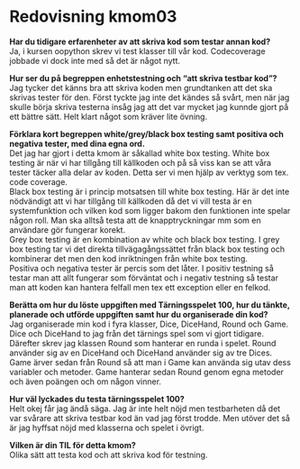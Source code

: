 ---
---
Redovisning kmom03
=========================

**Har du tidigare erfarenheter av att skriva kod som testar annan kod?**  
Ja, i kursen oopython skrev vi test klasser till vår kod. Codecoverage jobbade vi dock inte med så det är något nytt.

**Hur ser du på begreppen enhetstestning och “att skriva testbar kod”?**  
Jag tycker det känns bra att skriva koden men grundtanken att det ska skrivas tester för den. Först tyckte jag inte det kändes så svårt, men när jag skulle börja skriva testerna insåg jag att det var mycket jag kunnde gjort på ett bättre sätt. Helt klart något som kräver lite övning.

**Förklara kort begreppen white/grey/black box testing samt positiva och negativa tester, med dina egna ord.**  
Det jag har gjort i detta kmom är såkallad white box testing. White box testing är när vi har tillgång till källkoden och på så viss kan se att våra tester täcker alla delar av koden. Detta ser vi men hjälp av verktyg som tex. code coverage.  
Black box testing är i princip motsatsen till white box testing. Här är det inte nödvändigt att vi har tillgång till källkoden då det vi vill testa är en systemfunktion och vilken kod som ligger bakom den funktionen inte spelar någon roll. Man ska alltså testa att de knapptryckningar mm som en användare gör fungerar korekt.  
Grey box testing är en kombination av white och black box testing. I grey box testing tar vi det direkta tillvägagångssättet från black box testing och kombinerar det men den kod inriktningen från white box testing.  
Positiva och negativa tester är percis som det låter. I positiv testning så testar man att allt fungerar som förväntat och i negativ testning så testar man att koden kan hantera felfall men tex ett exception eller en felkod.

**Berätta om hur du löste uppgiften med Tärningsspelet 100, hur du tänkte, planerade och utförde uppgiften samt hur du organiserade din kod?**  
Jag organiserade min kod i fyra klasser, Dice, DiceHand, Round och Game. Dice och DiceHand to jag från det tärnings spel som vi gjort tidigare. Därefter skrev jag klassen Round som hanterar en runda i spelet. Round använder sig av en DiceHand och DiceHand använder sig av tre Dices. Game ärver sedan från Round så att man i Game kan använda sig utav dess variabler och metoder. Game hanterar sedan Round genom egna metoder och även poängen och om någon vinner.

**Hur väl lyckades du testa tärningsspelet 100?**  
Helt okej får jag ändå säga. Jag är inte helt nöjd men testbarheten då det var svårare att skriva testbar kod än vad jag först trodde. Men utöver det så är jag hyffsat nöjd med klasserna och spelet i övrigt.

**Vilken är din TIL för detta kmom?**  
Olika sätt att testa kod och att skriva kod för testning. 
